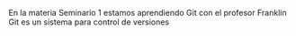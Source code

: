 En la materia Seminario 1 estamos aprendiendo Git con el profesor Franklin
Git es un sistema para control de versiones

